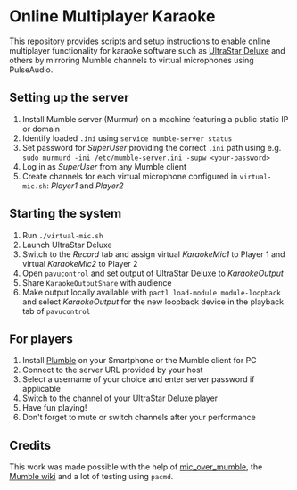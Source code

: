 # Online Multiplayer Karaoke
This repository provides scripts and setup instructions to enable online multiplayer functionality for karaoke software such as [UltraStar Deluxe](https://usdx.eu) and others by mirroring Mumble channels to virtual microphones using PulseAudio.

## Setting up the server
1. Install Mumble server (Murmur) on a machine featuring a public static IP or domain
1. Identify loaded `.ini` using `service mumble-server status`
1. Set password for _SuperUser_ providing the correct `.ini` path using e.g. `sudo murmurd -ini /etc/mumble-server.ini -supw <your-password>`
1. Log in as _SuperUser_ from any Mumble client
1. Create channels for each virtual microphone configured in `virtual-mic.sh`: _Player1_ and _Player2_

## Starting the system
1. Run `./virtual-mic.sh`
1. Launch UltraStar Deluxe
1. Switch to the _Record_ tab and assign virtual _KaraokeMic1_ to Player 1 and virtual _KaraokeMic2_ to Player 2
1. Open `pavucontrol` and set output of UltraStar Deluxe to _KaraokeOutput_
1. Share `KaraokeOutputShare` with audience
1. Make output locally available with `pactl load-module module-loopback` and select _KaraokeOutput_ for the new loopback device in the playback tab of `pavucontrol`

## For players
1. Install [Plumble](https://play.google.com/store/apps/details?id=com.morlunk.mumbleclient.free&hl=de&gl=US) on your Smartphone or the Mumble client for PC
1. Connect to the server URL provided by your host
1. Select a username of your choice and enter server password if applicable
1. Switch to the channel of your UltraStar Deluxe player
1. Have fun playing!
1. Don't forget to mute or switch channels after your performance

## Credits
This work was made possible with the help of [mic_over_mumble](https://github.com/pzmarzly/mic_over_mumble/blob/master/mic_over_mumble), the [Mumble wiki](https://wiki.mumble.info/) and a lot of testing using `pacmd`.